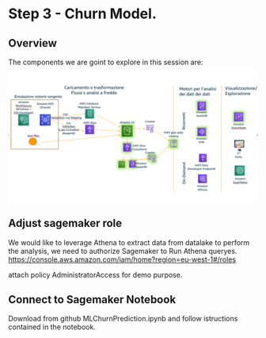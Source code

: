 # Step 3 - Churn Model.  


## Overview  
The components we are goint to explore in this session are:  
![SERVERLESS](./pictures/ModernDWH.PNG)  



## Adjust sagemaker role  
We would like to leverage Athena to extract data from datalake to perform the analysis, we need to authorize Sagemaker to Run Athena queryes.  
https://console.aws.amazon.com/iam/home?region=eu-west-1#/roles  

attach policy AdministratorAccess for demo purpose. 



## Connect to Sagemaker Notebook  
Download from github MLChurnPrediction.ipynb and follow istructions contained in the notebook. 



